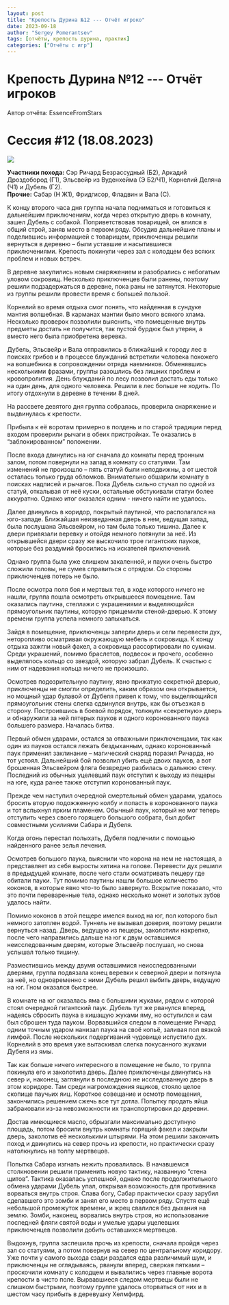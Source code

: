 ```yaml
---
layout: post
title: "Крепость Дурина №12 --- Отчёт игроко"
date: 2023-09-18
author: "Sergey Pomerantsev"
tags: [отчёты, крепость дурина, практик]
categories: ["Отчёты с игр"]
---
```


# Крепость Дурина №12 --- Отчёт игроков

Автор отчёта: EssenceFromStars

# Сессия #12 (18.08.2023)

![](/images/_durin_Map_18.08.23.png)

**Участники похода:** Сэр Ричард Безрассудный (Б2), Аркадий Дроздобород (Г1), Эльсвейр из Вуденхейма (Э Б2/Ч1), Корнелий Деляна (Ч1) и Дубель (Г2).  
**Прочие:** Сабар (Н Ж1), Фридгисор, Фладвин и Вала (С).

К концу второго часа дня группа начала подниматься и готовиться к дальнейшим приключениям, когда через открытую дверь в комнату, зашел Дубель с собакой. Поприветствовав товарищей, он влился в общий строй, заняв место в первом ряду. Обсудив дальнейшие планы и поделившись информацией с товарищем, приключенцы решили вернуться в деревню – были уставшие и насытившиеся приключениями. Крепость покинули через зал с колодцем без всяких проблем и новых встреч.

В деревне закупились новым снаряжением и разобрались с небогатым уловом сокровищ. Несколько приключенцев были ранены, поэтому решили подзадержаться в деревне, пока раны не затянутся. Некоторые из группы решили провести время с большей пользой.

Корнелий во время отдыха смог понять, что найденная в сундуке мантия волшебная. В карманах мантии было много всякого хлама. Несколько проверок позволили выяснить, что помещенные внутрь предметы достать не получится, так пустой бурдюк был утерян, а вместо него была приобретена веревка.

Дубель, Эльсвейр и Вала отправились в ближайший к городу лес в поисках грибов и в процессе блужданий встретили человека похожего на волшебника в сопровождении отряда наемников. Обменявшись несколькими фразами, группы разошлись без лишних проблем и кровопролития. День блужданий по лесу позволил достать еды только на один день, для одного человека. Решили в лес больше не ходить. По итогу отдохнули в деревне в течении 8 дней.

На рассвете девятого дня группа собралась, проверила снаряжение и выдвинулась к крепости.

Прибыла к её воротам примерно в полдень и по старой традиции перед входом проверили рычаги в обеих пристройках. Те оказались в “заблокированном” положении.

После входа двинулись на юг сначала до комнаты перед тронным залом, потом повернули на запад в комнату со статуями. Там изменений не произошло – пять статуй были неподвижны, а от шестой осталась только груда обломков. Внимательно обшарили комнату в поисках надписей и рычагов. Пока Дубель сильно стучал по одной из статуй, откалывая от неё куски, остальные обстукивали статуи более аккуратно. Однако итог оказался одним - ничего найти не удалось.

Далее двинулись в коридор, покрытый паутиной, что располагался на юго-западе. Ближайшая неизведанная дверь в нем, ведущая запад, была послушана Эльсвейром, но там была только тишина. Далее к двери привязали веревку и отойдя немного потянули за неё. Из открывшейся двери сразу же выскочило трое гигантских пауков, которые без раздумий бросились на искателей приключений.

Однако группа была уже слишком закаленной, и пауки очень быстро сложили головы, не сумев справиться с отрядом. Со стороны приключенцев потерь не было.

После осмотра поля боя и мертвых тел, в ходе которого ничего не нашли, группа пошла осмотреть открывшееся помещение. Там оказались паутина, стеллажи с украшениями и выделяющийся прямоугольник паутины, которую прищемили стеной-дверью. К этому времени группа успела немного запыхаться.

Зайдя в помещение, приключенцы заперли дверь и сели перевести дух, неторопливо осматривая окружающую мебель и сокровища. К концу отдыха зажгли новый факел, а сокровища рассортировали по сумкам. Среди украшений, помимо браслетов, подвесок и прочего, особенно выделялось кольцо со звездой, которую забрал Дубель. К счастью с ним от надевания кольца ничего не произошло.

Осмотрев подозрительную паутину, явно прижатую секретной дверью, приключенцы не смогли определить, каким образом она открывается, но мощный удар булавой от Дубеля привел к тому, что выделяющийся прямоугольник стены слегка сдвинулся внутрь, как бы отъезжая в сторону. Построившись в боевой порядок, толкнули «секретную» дверь и обнаружили за ней пятерых пауков и одного коронованного паука большего размера. Началась битва.

Первый обмен ударами, остался за отважными приключенцами, так как один из пауков остался лежать бездыханным, однако коронованный паук применил заклинание – магический снаряд поразил Ричарда, но тот устоял. Дальнейший бой позволил убить ещё двоих пауков, а вот брошенная Эльсвейром фляга безвредно разбилась о дальнюю стену. Последний из обычных уцелевший паук отступил к выходу из пещеры на юге, куда ранее также отступил коронованный паук.

Прежде чем наступил очередной смертельный обмен ударами, удалось бросить вторую подожженную колбу и попасть в коронованного паука и тот вспыхнул ярким пламенем. Обычный паук, который не мог теперь отступить через своего горящего большого собрата, был добит совместными усилиями Сабара и Дубеля.

Когда огонь перестал полыхать, Дубеля подлечили с помощью найденного ранее зелья лечения.

Осмотрев большого паука, выяснили что корона на нем не настоящая, а представляет из себя выросты хитина на голове. Перевести дух решили в предыдущей комнате, после чего стали осматривать пещеру где обитали пауки. Тут помимо паутины нашли большое количество коконов, в которые явно что-то было завернуто. Вскрытие показало, что это почти переваренные тела, однако несколько монет и золотых зубов удалось найти.

Помимо коконов в этой пещере имелся выход на юг, пол которого был немного затоплен водой. Туннель не вызывал доверия, поэтому решили вернуться назад. Дверь, ведущую из пещеры, заколотили накрепко, после чего направились дальше на юг к двум оставшимся неисследованным дверям, которые Эльсвейр послушал, но снова услышал только тишину.

Разместившись между двумя оставшимися неисследованными дверями, группа подвязала конец веревки к северной двери и потянула за неё, но одновременно с ними Дубель решил выбить дверь, ведущую на юг. Гном оказался быстрее.

В комнате на юг оказалась яма с большими жуками, рядом с которой стоял очередной гигантский паук. Дубель тут же рванулся вперед, надеясь сбросить паука в кишащую жуками яму, но оступился и сам был сброшен туда пауком. Ворвавшийся следом в помещение Ричард одним точным ударом нанизал паука на своё копьё, заливая пол вязкой лимфой. После нескольких подергиваний чудовище испустило дух. Корнелий в это время уже вытаскивал слегка покусанного жуками Дубеля из ямы.

Так как больше ничего интересного в помещение не было, то группа покинула его и заколотила дверь. Далее приключенцы двинулись на север и, наконец, заглянули в последнюю не исследованную дверь в этом коридоре. Там среди нагромождения ящиков, стояло целое скопище паучьих яиц. Короткое совещание и осмотр помещения, закончились решением сжечь все тут дотла. Попытку продать яйца забраковали из-за невозможности их транспортировки до деревни.

Достав имеющиеся масло, обрызгали максимально доступную площадь, потом бросили внутрь комнаты горящий факел и закрыли дверь, заколотив её несколькими штырями. На этом решили закончить поход и двинулись на север прочь из крепости, но практически сразу натолкнулись на толпу мертвецов.

Попытка Сабара изгнать нежить провалилась. В начавшемся столкновении решили применить новую тактику, названную “стена щитов”. Тактика оказалась успешной, однако после продолжительного обмена ударами Дубель упал, открывая возможность для противника ворваться внутрь строя. Слава богу, Сабар практически сразу зарубил сделавшего это зомби и занял его место в первом ряду. Спустя ещё небольшой промежуток времени, и жрец свалился без дыхания на землю. Зомби, наконец, ворвались внутрь строя, но использование последней фляги святой воды и умелые удары уцелевших приключенцев позволили добить оставшихся мертвецов.

Выдохнув, группа заспешила прочь из крепости, сначала пройдя через зал со статуями, а потом повернув на север по центральному коридору. Уже почти у самого выхода сзади раздался едва различимый шум, и приключенцы не оглядываясь, рванули вперед, сверкая пятками – проскочили комнату с колодцем и вывалились через главные ворота крепости в чисто поле. Вырвавшиеся следом мертвецы были не слишком быстрыми, поэтому группе удалось оторваться от них и в шестом часу прибыть в деревушку Хелмфирд.
